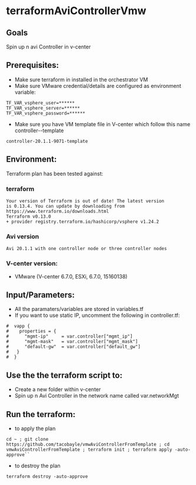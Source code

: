 # terraformAviControllerVmw

## Goals
Spin up n avi Controller in v-center

## Prerequisites:
- Make sure terraform in installed in the orchestrator VM
- Make sure VMware credential/details are configured as environment variable:
```
TF_VAR_vsphere_user=******
TF_VAR_vsphere_server=******
TF_VAR_vsphere_password=******
```
- Make sure you have VM template file in V-center which follow this name controller-<avi-version>-template
```
controller-20.1.1-9071-template
```

## Environment:

Terraform plan has been tested against:

### terraform

```
Your version of Terraform is out of date! The latest version
is 0.13.4. You can update by downloading from https://www.terraform.io/downloads.html
Terraform v0.13.0
+ provider registry.terraform.io/hashicorp/vsphere v1.24.2
```

### Avi version
```
Avi 20.1.1 with one controller node or three controller nodes
```

### V-center version:
- VMware (V-center 6.7.0, ESXi, 6.7.0, 15160138)

## Input/Parameters:
- All the paramaters/variables are stored in variables.tf
- If you want to use static IP, uncomment the following in controller.tf:
```
#  vapp {
#    properties = {
#      "mgmt-ip"     = var.controller["mgmt_ip"]
#      "mgmt-mask"   = var.controller["mgmt_mask"]
#      "default-gw"  = var.controller["default_gw"]
#   }
#  }
```

## Use the the terraform script to:
- Create a new folder within v-center
- Spin up n Avi Controller in the network name called var.networkMgt

## Run the terraform:
- to apply the plan
```
cd ~ ; git clone https://github.com/tacobayle/vmwAviControllerFromTemplate ; cd vmwAviControllerFromTemplate ; terraform init ; terraform apply -auto-approve``
```
- to destroy the plan
```
terraform destroy -auto-approve
```
